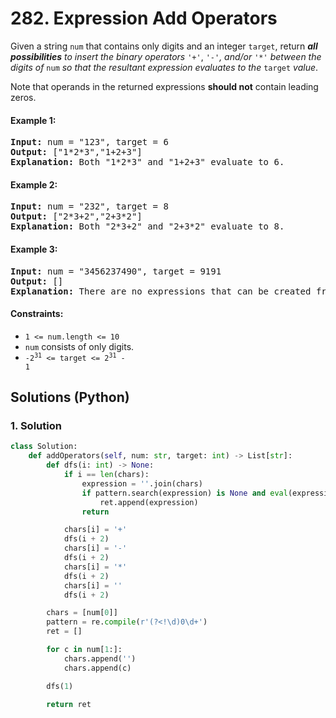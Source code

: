 # 282. Expression Add Operators
Given a string `num` that contains only digits and an integer `target`, return ***all possibilities** to insert the binary operators* `'+'`, `'-'`*, and/or* `'*'` *between the digits of* `num` *so that the resultant expression evaluates to the* `target` *value*.

Note that operands in the returned expressions **should not** contain leading zeros.

#### Example 1:
<pre>
<strong>Input:</strong> num = "123", target = 6
<strong>Output:</strong> ["1*2*3","1+2+3"]
<strong>Explanation:</strong> Both "1*2*3" and "1+2+3" evaluate to 6.
</pre>

#### Example 2:
<pre>
<strong>Input:</strong> num = "232", target = 8
<strong>Output:</strong> ["2*3+2","2+3*2"]
<strong>Explanation:</strong> Both "2*3+2" and "2+3*2" evaluate to 8.
</pre>

#### Example 3:
<pre>
<strong>Input:</strong> num = "3456237490", target = 9191
<strong>Output:</strong> []
<strong>Explanation:</strong> There are no expressions that can be created from "3456237490" to evaluate to 9191.
</pre>

#### Constraints:
* `1 <= num.length <= 10`
* `num` consists of only digits.
* <code>-2<sup>31</sup> <= target <= 2<sup>31</sup> - 1</code>

## Solutions (Python)

### 1. Solution
```Python
class Solution:
    def addOperators(self, num: str, target: int) -> List[str]:
        def dfs(i: int) -> None:
            if i == len(chars):
                expression = ''.join(chars)
                if pattern.search(expression) is None and eval(expression) == target:
                    ret.append(expression)
                return

            chars[i] = '+'
            dfs(i + 2)
            chars[i] = '-'
            dfs(i + 2)
            chars[i] = '*'
            dfs(i + 2)
            chars[i] = ''
            dfs(i + 2)

        chars = [num[0]]
        pattern = re.compile(r'(?<!\d)0\d+')
        ret = []

        for c in num[1:]:
            chars.append('')
            chars.append(c)

        dfs(1)

        return ret
```
